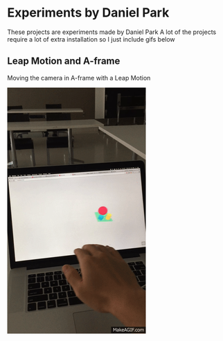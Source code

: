# Experiments by Daniel Park
These projects are experiments made by Daniel Park 
A lot of the projects require a lot of extra installation so I just include gifs below

## Leap Motion and A-frame
Moving the camera in A-frame with a Leap Motion

![Leap Gif](./public/leap.gif "Leap Gif")